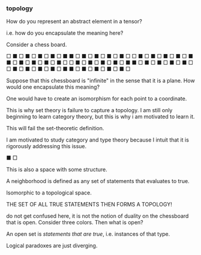 ### topology

How do you represent an abstract element in a tensor?

i.e. how do you encapsulate the meaning here?

Consider a chess board. 

□ ■ □ ■ □ ■ □ ■ □ ■ 
■ □ ■ □ ■ □ ■ □ ■ □ 
□ ■ □ ■ □ ■ □ ■ □ ■ 
■ □ ■ □ ■ □ ■ □ ■ □ 
□ ■ □ ■ □ ■ □ ■ □ ■ 
■ □ ■ □ ■ □ ■ □ ■ □ 
□ ■ □ ■ □ ■ □ ■ □ ■ 
■ □ ■ □ ■ □ ■ □ ■ □ 

Suppose that this chessboard is "infinite" in the sense that it is a plane. How would one encapsulate this meaning?

One would have to create an isomorphism for each point to a coordinate.

This is why set theory is failure to capture a topology. I am still only beginning to learn category theory, but this is why i am motivated to learn it.

This will fail the set-theoretic definition.

I am motivated to study category and type theory because I intuit that it is rigorously addressing this issue.

■ □ 

This is also a space with some structure.

A neighborhood is defined as any set of statements that evaluates to true.

Isomorphic to a topological space.

THE SET OF ALL TRUE STATEMENTS THEN FORMS A TOPOLOGY!

do not get confused here, it is not the notion of duality on the chessboard that is open. Consider three colors. Then what is open?

An open set is *statements that are true*, i.e. instances of that type.

Logical paradoxes are just diverging.
